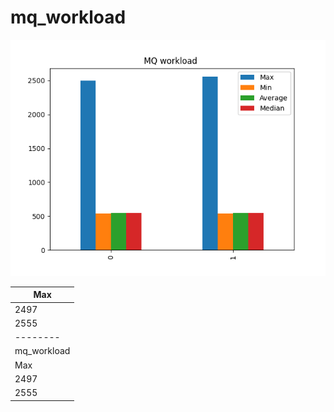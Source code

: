 # mq_workload
![mq_workload](mq_workload.png)

| Max         |
| ----------- |
| 2497        |
| 2555        |
| --------    |
| mq_workload |
| Max         |
| 2497        |
| 2555        |
